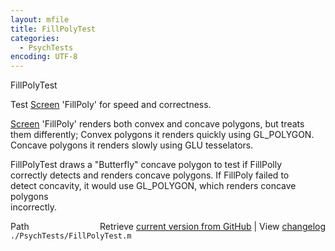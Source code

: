```yaml
---
layout: mfile
title: FillPolyTest
categories:
  - PsychTests
encoding: UTF-8
---
```


FillPolyTest  

Test [Screen](/docs/Screen) 'FillPoly' for speed and correctness.  

[Screen](/docs/Screen) 'FillPoly' renders both convex and concave polygons, but treats  
them differently; Convex polygons it renders quickly using GL\_POLYGON.  
Concave polygons it renders slowly using GLU tesselators.  

FillPolyTest draws a "Butterfly" concave polygon to test if FillPolly  
correctly detects and renders concave polygons.  If FillPoly failed to  
detect concavity, it would use GL\_POLYGON, which renders concave polygons  
incorrectly.  


<div class="code_header" style="text-align:right;">
  <span style="float:left;">Path&nbsp;&nbsp;</span> <span class="counter">Retrieve <a href=
  "https://raw.github.com/Psychtoolbox-3/Psychtoolbox-3/beta/./PsychTests/FillPolyTest.m">current version from GitHub</a> | View <a href=
  "https://github.com/Psychtoolbox-3/Psychtoolbox-3/commits/beta/./PsychTests/FillPolyTest.m">changelog</a></span>
</div>
<div class="code">
  <code>./PsychTests/FillPolyTest.m</code>
</div>
